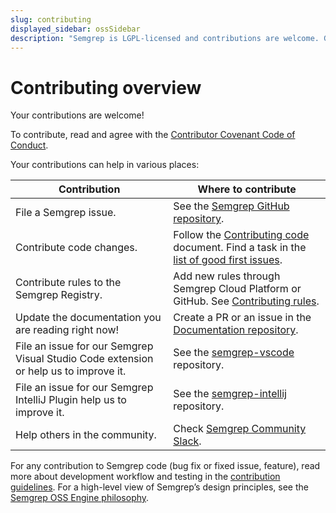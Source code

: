 ```yaml
---
slug: contributing
displayed_sidebar: ossSidebar
description: "Semgrep is LGPL-licensed and contributions are welcome. Get started by filing an issue, fixing a bug, contributing rules to the registry, adding a feature, or updating the docs. You can also contribute by helping others in the Semgrep Community Slack!"
---
```


# Contributing overview

Your contributions are welcome!

To contribute, read and agree with the [Contributor Covenant Code of Conduct](https://github.com/semgrep/semgrep/blob/develop/CODE_OF_CONDUCT.md).

Your contributions can help in various places:

|      Contribution      |      Where to contribute      |
|------------------------|-------------------------------|
| File a Semgrep issue.  | See the [Semgrep GitHub repository](https://github.com/semgrep/semgrep/issues/new/choose). |
| Contribute code changes. | Follow the [Contributing code](/contributing/contributing-code) document. Find a task in the [list of good first issues](https://github.com/semgrep/semgrep/issues?q=is%3Aopen+is%3Aissue+label%3A%22good+first+issue%22). |
| Contribute rules to the Semgrep Registry. | Add new rules through Semgrep Cloud Platform or GitHub. See [Contributing rules](/contributing/contributing-to-semgrep-rules-repository/). |
| Update the documentation you are reading right now! | Create a PR or an issue in the [Documentation repository](https://github.com/semgrep/semgrep-docs). |
| File an issue for our Semgrep Visual Studio Code extension or help us to improve it. |See the [semgrep-vscode](https://github.com/semgrep/semgrep-vscode) repository. |
| File an issue for our Semgrep IntelliJ Plugin help us to improve it. |See the [semgrep-intellij](https://github.com/semgrep/semgrep-intellij) repository. |
| Help others in the community. | Check [Semgrep Community Slack](https://go.semgrep.dev/slack). |

For any contribution to Semgrep code (bug fix or fixed issue, feature), read more about development workflow and testing in the [contribution guidelines](contributing-code.md). For a high-level view of Semgrep’s design principles, see the [Semgrep OSS Engine philosophy](../contributing/philosophy.md).

